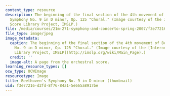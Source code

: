```yaml
---
content_type: resource
description: The beginning of the final section of the 4th movement of Beethoven's
  Symphony No. 9 in D minor, Op. 125 "Choral." (Image courtesy of the Internet Music
  Score Library Project, IMSLP.)
file: /media/courses/21m-271-symphony-and-concerto-spring-2007/f3e77216d2fd8f7684a15e665a8917be_21m-271s07-th.jpg
file_type: image/jpeg
image_metadata:
  caption: The beginning of the final section of the 4th movement of Beethoven's Symphony
    No. 9 in D minor, Op. 125 "Choral." (Image courtesy of the [Internet Music Score
    Library Project, IMSLP](http://imslp.org/wiki/Main_Page).)
  credit: ''
  image-alt: A page from the orchestral score.
learning_resource_types: []
ocw_type: OCWImage
resourcetype: Image
title: Beethoven's Symphony No. 9 in D minor (thumbnail)
uid: f3e77216-d2fd-8f76-84a1-5e665a8917be
---
```

